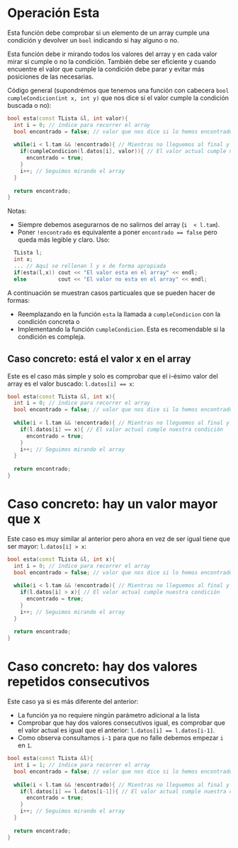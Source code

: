 # Operación Esta

Esta función debe comprobar si un elemento de un array cumple una condición y devolver un `bool` indicando si hay alguno o no.

Esta función debe ir mirando todos los valores del array y en cada valor mirar si cumple o no la condición. También debe ser eficiente y cuando encuentre el valor que cumple la condición debe parar y evitar más posiciones de las necesarias.

Código general (supondrémos que tenemos una función con cabecera `bool cumpleCondicion(int x, int y)` que nos dice si el valor cumple la condición buscada o no):

```cpp
bool esta(const TLista &l, int valor){
  int i = 0; // índice para recorrer el array
  bool encontrado = false; // valor que nos dice si lo hemos encontrado. Como aún no hemos mirado nada, aún no lo hemos encotnrado
  
  while(i < l.tam && !encontrado){ // Mientras no lleguemos al final y no lo hemos encontrado, seguimos buscando
    if(cumpleCondicion(l.datos[i], valor)){ // El valor actual cumple nuestra condición
      encontrado = true;
    }
    i++; // Seguimos mirando el array
  }
  
  return encontrado;
}
```
Notas:
* Siempre debemos asegurarnos de no salirnos del array (`i  < l.tam`).
* Poner `!encontrado` es equivalente a poner `encontrado == false` pero queda más legible y claro.
Uso:
```cpp
  TLista l;
  int x;
  ... // Aquí se rellenan l y x de forma apropiada
  if(esta(l,x)) cout << "El valor esta en el array" << endl;
  else          cout << "El valor no esta en el array" << endl;
```
A continuación se muestran casos particuales que se pueden hacer de formas:
* Reemplazando en la función `esta` la llamada a `cumpleCondicion` con la condición concreta o
* Implementando la función `cumpleCondicion`. Esta es recomendable si la condición es compleja.

## Caso concreto: está el valor x en el array

Este es el caso más simple y solo es comprobar que el i-ésimo valor del array es el valor buscado: `l.datos[i] == x`:

```cpp
bool esta(const TLista &l, int x){
  int i = 0; // índice para recorrer el array
  bool encontrado = false; // valor que nos dice si lo hemos encontrado. Como aún no hemos mirado nada, aún no lo hemos encotnrado
  
  while(i < l.tam && !encontrado){ // Mientras no lleguemos al final y no lo hemos encontrado, seguimos buscando
    if(l.datos[i] == x){ // El valor actual cumple nuestra condición
      encontrado = true;
    }
    i++; // Seguimos mirando el array
  }
  
  return encontrado;
}
```

# Caso concreto: hay un valor mayor que x

Este caso es muy similar al anterior pero ahora en vez de ser igual tiene que ser mayor: `l.datos[i] > x`:

```cpp
bool esta(const TLista &l, int x){
  int i = 0; // índice para recorrer el array
  bool encontrado = false; // valor que nos dice si lo hemos encontrado. Como aún no hemos mirado nada, aún no lo hemos encotnrado
  
  while(i < l.tam && !encontrado){ // Mientras no lleguemos al final y no lo hemos encontrado, seguimos buscando
    if(l.datos[i] > x){ // El valor actual cumple nuestra condición
      encontrado = true;
    }
    i++; // Seguimos mirando el array
  }
  
  return encontrado;
}
```

# Caso concreto: hay dos valores repetidos consecutivos

Este caso ya si es más diferente del anterior:
* La función ya no requiere ningún parámetro adicional a la lista
* Comprobar que hay dos valores consecutivos igual, es comprobar que el valor actual es igual que el anterior: `l.datos[i] == l.datos[i-1]`.
* Como observa consultamos `i-1` para que no falle debemos empezar `i` en `1`.

```cpp
bool esta(const TLista &l){
  int i = 1; // índice para recorrer el array
  bool encontrado = false; // valor que nos dice si lo hemos encontrado. Como aún no hemos mirado nada, aún no lo hemos encotnrado
  
  while(i < l.tam && !encontrado){ // Mientras no lleguemos al final y no lo hemos encontrado, seguimos buscando
    if(l.datos[i] == l.datos[i-1]){ // El valor actual cumple nuestra condición
      encontrado = true;
    }
    i++; // Seguimos mirando el array
  }
  
  return encontrado;
}
```
